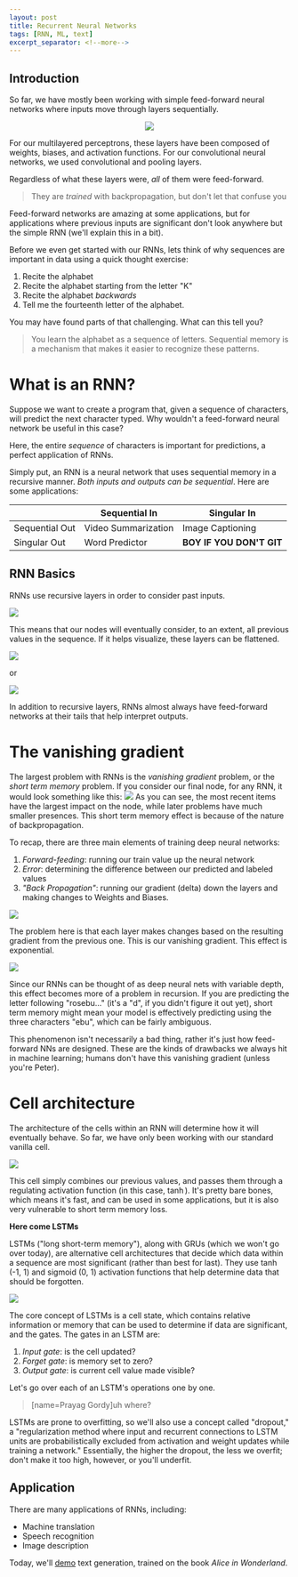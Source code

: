 ```yaml
---
layout: post
title: Recurrent Neural Networks
tags: [RNN, ML, text]
excerpt_separator: <!--more-->
---
```


## Introduction

So far, we have mostly been working with simple feed-forward neural networks where inputs move through layers sequentially.

<div style="text-align:center"><img src ="https://cxoherald.com/wp-content/uploads/2018/11/Python.gif" /></div>

For our multilayered perceptrons, these layers have been composed of weights, biases, and activation functions. For our convolutional neural networks, we used convolutional and pooling layers.

Regardless of what these layers were, *all* of them were feed-forward.

> They are *trained* with backpropagation, but don't let that confuse you

Feed-forward networks are amazing at some applications, but for applications where previous inputs are significant don't look anywhere but the simple RNN (we'll explain this in a bit).

Before we even get started with our RNNs, lets think of why sequences are important in data using a quick thought exercise:

1. Recite the alphabet
2. Recite the alphabet starting from the letter "K"
3. Recite the alphabet *backwards*
4. Tell me the fourteenth letter of the alphabet.

You may have found parts of that challenging. What can this tell you?

> You learn the alphabet as a sequence of letters. Sequential memory is a mechanism that makes it easier to recognize these patterns.

# What is an RNN?
Suppose we want to create a program that, given a sequence of characters, will predict the next character typed. Why wouldn't a feed-forward neural network be useful in this case?

Here, the entire *sequence* of characters is important for predictions, a perfect application of RNNs.

Simply put, an RNN is a neural network that uses sequential memory in a recursive manner. *Both inputs and outputs can be sequential*. Here are some applications:


|  | Sequential In | Singular In |
|----------------|---------------------|----------------------|
| Sequential Out | Video Summarization | Image Captioning |
| Singular Out | Word Predictor | **BOY IF YOU DON'T GIT** |


## RNN Basics
RNNs use recursive layers in order to consider past inputs.

![](https://cdn-images-1.medium.com/max/1600/1*T_ECcHZWpjn0Ki4_4BEzow.gif)

This means that our nodes will eventually consider, to an extent, all previous values in the sequence. If it helps visualize, these layers can be flattened.

![](https://cdn-images-1.medium.com/max/1600/1*TqcA9EIUF-DGGTBhIx_qbQ.gif)

or

![](https://cdn-images-1.medium.com/max/1600/1*d_POV7c8fzHbKuTgJzCxtA.gif)

In addition to recursive layers, RNNs almost always have feed-forward networks at their tails that help interpret outputs.

# The vanishing gradient
The largest problem with RNNs is the *vanishing gradient* problem, or the *short term memory* problem. If you consider our final node, for any RNN, it would look something like this:
![](https://i.imgur.com/DBnwYQH.png)
As you can see, the most recent items have the largest impact on the node, while later problems have much smaller presences. This short term memory effect is because of the nature of backpropagation.

To recap, there are three main elements of training deep neural networks:
1. *Forward-feeding*: running our train value up the neural network
2. *Error*: determining the difference between our predicted and labeled values
3. *"Back Propagation"*: running our gradient (delta) down the layers and making changes to Weights and Biases.

![](https://cdn-images-1.medium.com/max/1600/1*8eriEDJZisidMG_yyEDEAA.gif)

The problem here is that each layer makes changes based on the resulting gradient from the previous one. This is our vanishing gradient. This effect is exponential.

![](https://cdn-images-1.medium.com/max/1600/1*Ku54qmCryZVBaIc6g8rjGA.gif)

Since our RNNs can be thought of as deep neural nets with variable depth, this effect becomes more of a problem in recursion. If you are predicting the letter following "rosebu..." (it's a "d", if you didn't figure it out yet), short term memory might mean your model is effectively predicting using the three characters "ebu", which can be fairly ambiguous.

This phenomenon isn't necessarily a bad thing, rather it's just how feed-forward NNs are designed. These are the kinds of drawbacks we always hit in machine learning; humans don't have this vanishing gradient (unless you're Peter).

# Cell architecture
The architecture of the cells within an RNN will determine how it will eventually behave. So far, we have only been working with our standard vanilla cell.

![](https://cdn-images-1.medium.com/max/1600/1*WMnFSJHzOloFlJHU6fVN-g.gif)

This cell simply combines our previous values, and passes them through a regulating activation function (in this case, $\tanh$). It's pretty bare bones, which means it's fast, and can be used in some applications, but it is also very vulnerable to short term memory loss.

**Here come LSTMs**

LSTMs ("long short-term memory"), along with GRUs (which we won't go over today), are alternative cell architectures that decide which data within a sequence are most significant (rather than best for last). They use $\tanh$ (-1, 1) and sigmoid (0, 1) activation functions that help determine data that should be forgotten.

![](https://i.imgur.com/3IBCjDj.png)

The core concept of LSTMs is a cell state, which contains relative information or memory that can be used to determine if data are significant, and the gates. The gates in an LSTM are:

1. *Input gate*: is the cell updated?
2. *Forget gate*: is memory set to zero?
3. *Output gate*: is current cell value made visible?

Let's go over each of an LSTM's operations one by one.
> [name=Prayag Gordy]uh where?

LSTMs are prone to overfitting, so we'll also use a concept called "dropout," a "regularization method where input and recurrent connections to LSTM units are probabilistically excluded from activation and weight updates while training a network." Essentially, the higher the dropout, the less we overfit; don't make it too high, however, or you'll underfit.

## Application
There are many applications of RNNs, including:
* Machine translation
* Speech recognition
* Image description

Today, we'll [demo](https://colab.research.google.com/drive/1PFgVTadtdadGB9w49M1tThsgypUwhMzz) text generation, trained on the book *Alice in Wonderland*.
